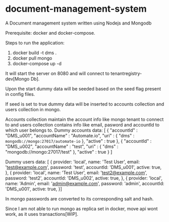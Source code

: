 # document-management-system
A Document management system written using Nodejs and Mongodb

Prerequisite: docker and docker-compose.

Steps to run the application:
1) docker build -t dms .
2) docker pull mongo
3) docker-compose up -d

It will start the server on 8080 and will connect to tenantregistry-dev[Mongo Db].

Upon the start dummy data will be seeded based on the seed flag present in config files.

If seed is set to true dummy data will be inserted to accounts collection and users collection in mongo.

Accounts collection maintain the account info like mongo tenant to connect to and users collection contains info like email, pasword and accountId to which user belongs to.
Dummy accounts data: [
      {
        "accountId" : "DMS_u001",
        "accountName" : "Automate.io",
        "uri" : {
          "dms" : `mongodb://mongo:27017/automate-io`
        },
        "active" : true
      },
      {
        "accountId" : "DMS_u002",
        "accountName" : "test",
        "uri" : {
          "dms" : "mongodb://mongo:27017/test"
        },
        "active" : true
      }
    ]
  
Dummy users data:
[
      {
        provider: 'local',
        name: 'Test User',
        email: 'test@example.com',
        password: 'test',
        accountId: 'DMS_u001',
        active: true,
      }, {
        provider: 'local',
        name: 'Test User',
        email: 'test2@example.com',
        password: 'test2',
        accountId: 'DMS_u002',
        active: true,
      },
      {
        provider: 'local',
        name: 'Admin',
        email: 'admin@example.com',
        password: 'admin',
        accountId: 'DMS_u001',
        active: true,
}]

In mongo passwords are converted to its corresponding salt and hash.

Since I am not able to run mongo as replica set in docker, move api wont work, as it uses transactions[WIP].



